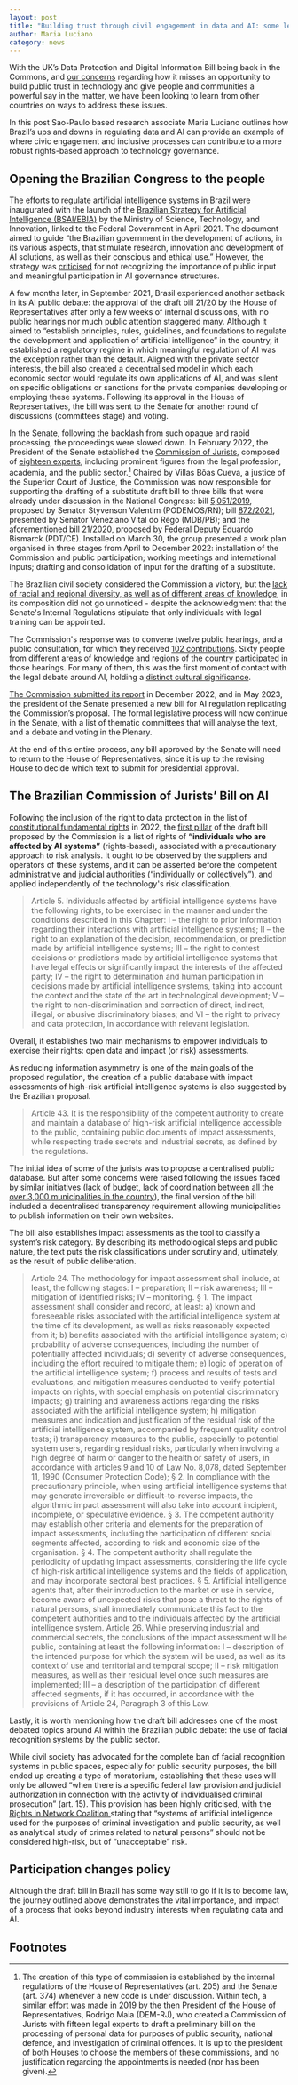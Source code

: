 ```yaml
---
layout: post
title: "Building trust through civil engagement in data and AI: some lessons from Brazil"
author: Maria Luciano
category: news
---
```


With the UK’s Data Protection and Digital Information Bill being back in the Commons, and [our concerns](https://docs.google.com/document/d/1rrYFT7HiE7kBmNy8LvMFVVNQ1oi8ivYuPVl3f2H2dco/edit#heading=h.jgmduqp1336) regarding how it misses an opportunity to build public trust in technology and give people and communities a powerful say in the matter, we have been looking  to learn from other countries on ways to address these issues.

<!--more-->

In this post Sao-Paulo based research associate Maria Luciano outlines how Brazil’s ups and downs in regulating data and AI can provide an  example of where civic engagement and inclusive processes can contribute to a more robust rights-based approach to technology governance. 

## Opening the Brazilian Congress to the people

The efforts to regulate artificial intelligence systems in Brazil were inaugurated with the launch of the [Brazilian Strategy for Artificial Intelligence (BSAI/EBIA)](https://www.gov.br/mcti/pt-br/acompanhe-o-mcti/transformacaodigital/arquivosinteligenciaartificial/ebia-summary_brazilian_4-979_2021.pdf) by the Ministry of Science, Technology, and Innovation, linked to the Federal Government in April 2021. The document aimed to guide “the Brazilian government in the development of actions, in its various aspects, that stimulate research, innovation and development of AI solutions, as well as their conscious and ethical use.” However, the strategy was [criticised](https://cyberbrics.info/wp-content/uploads/2021/05/EBIA-en-2.pdf) for not recognizing the importance of public input and meaningful participation in AI governance structures.

A few months later, in September 2021, Brasil experienced another setback in its AI public debate: the approval of the draft bill 21/20 by the House of Representatives after only a few weeks of internal discussions, with no public hearings nor much public attention staggered many. Although it aimed to “establish principles, rules, guidelines, and foundations to regulate the development and application of artificial intelligence” in the country, it established a regulatory regime in which meaningful regulation of AI was the exception rather than the default. Aligned with the private sector interests, the bill also created a decentralised model in which each economic sector would regulate its own applications of AI, and was silent on specific obligations or sanctions for the private companies developing or employing these systems. Following its approval in the House of Representatives, the bill was sent to the Senate for another round of discussions (committees stage) and voting.

In the Senate, following the backlash from such opaque and rapid processing, the proceedings were slowed down. In February 2022, the President of the Senate established the [Commission of Jurists](https://teletime.com.br/15/08/2023/senado-cria-comissao-especial-para-analisar-marco-legal-da-inteligencia-artificial/), composed of [eighteen experts](https://legis.senado.leg.br/comissoes/composicao_comissao?codcol=2504), including prominent figures from the legal profession, academia, and the public sector.[^1] Chaired by Villas Bôas Cueva, a justice of the Superior Court of Justice, the Commission was now responsible for supporting the drafting of a substitute draft bill to three bills that were already under discussion in the National Congress: bill [5,051/2019](https://www25.senado.leg.br/web/atividade/materias/-/materia/138790), proposed by Senator Styvenson Valentim (PODEMOS/RN); bill [872/2021](https://www25.senado.leg.br/web/atividade/materias/-/materia/147434), presented by Senator Veneziano Vital do Rêgo (MDB/PB); and the aforementioned bill [21/2020](https://www.camara.leg.br/propostas-legislativas/2236340), proposed by Federal Deputy Eduardo Bismarck (PDT/CE). Installed on March 30, the group presented a work plan organised in three stages from April to December 2022: installation of the Commission and public participation; working meetings and international inputs; drafting and consolidation of input for the drafting of a substitute.

The Brazilian civil society considered the Commission a victory, but the [lack of racial and regional diversity, as well as of different areas of knowledge](https://www.convergenciadigital.com.br/Inovacao/Entidades-cobram-maior-diversidade-em-comissao-do-marco-legal-da-IA-59548.html), in its composition did not go unnoticed - despite the acknowledgment that the Senate's Internal Regulations stipulate that only individuals with legal training can be appointed. 

The Commission's response was to convene twelve public hearings, and a public consultation, for which they received [102 contributions](https://chrgj.org/wp-content/uploads/2023/09/Regulating-Artificial-Intelligence-in-Brazil-event-transcript.pdf). Sixty people from different areas of knowledge and regions of the country participated in those hearings. For many of them, this was the first moment of contact with the legal debate around AI, holding a [distinct cultural significance](https://irisbh.com.br/inteligencia-artificial-no-brasil-o-episodio-da-comissao-de-juristas/).

[The Commission submitted its report](https://www.stj.jus.br/sites/portalp/SiteAssets/documentos/noticias/Relato%CC%81rio%20final%20CJSUBIA.pdf) in December 2022, and in May 2023, the president of the Senate presented a new bill for AI regulation replicating the Commission’s proposal. The formal legislative process will now continue in the Senate, with a list of thematic committees that will analyse the text, and a debate and voting in the Plenary.

At the end of this entire process, any bill approved by the Senate will need to return to the House of Representatives, since it is up to the revising House to decide which text to submit for presidential approval.


## The Brazilian Commission of Jurists’ Bill on AI

Following the inclusion of the right to data protection in the list of [constitutional fundamental rights](https://www.gov.br/en/government-of-brazil/latest-news/2022/protection-of-personal-data-is-included-among-citizens-fundamental-rights#:~:text=Moving%20forward%2C%20an%20amendment%20to,things%2C%20guaranteeing%20inviolability%20and%20security.) in 2022, the [first pillar](https://www.convergenciadigital.com.br/Governo/Legislacao/Projeto-de-IA-enquadra-alto-risco%2C-cria-rol-de-direitos-e-exige-lei-para-seguranca-62077.html?UserActiveTemplate=mobile) of the draft bill proposed by the Commission is a list of rights of **“individuals who are affected by AI systems”** (rights-based), associated with a precautionary approach to risk analysis. It ought to be observed by the suppliers and operators of these systems, and it can be asserted before the competent administrative and judicial authorities (“individually or collectively”), and applied independently of the technology's risk classification. 


>  Article 5. Individuals affected by artificial intelligence systems have the following rights, to be exercised in the manner and under the conditions described in this Chapter:
> I – the right to prior information regarding their interactions with artificial intelligence systems;
> II – the right to an explanation of the decision, recommendation, or prediction made by artificial intelligence systems;
> III – the right to contest decisions or predictions made by artificial intelligence systems that have legal effects or significantly impact the interests of the affected party; 
> IV – the right to determination and human participation in decisions made by artificial intelligence systems, taking into account the context and the state of the art in technological development;
> V – the right to non-discrimination and correction of direct, indirect, illegal, or abusive discriminatory biases; and
> VI – the right to privacy and data protection, in accordance with relevant legislation.

Overall, it establishes two main mechanisms to empower individuals to exercise their rights: open data and impact (or risk) assessments. 

As reducing information asymmetry is one of the main goals of the proposed regulation, the creation of a public database with impact assessments of high-risk artificial intelligence systems is also suggested by the Brazilian proposal.

> Article 43. It is the responsibility of the competent authority to create and maintain a database of high-risk artificial intelligence accessible to the public, containing public documents of impact assessments, while respecting trade secrets and industrial secrets, as defined by the regulations.

The initial idea of some of the jurists was to propose a centralised public database. But after some concerns were raised following the issues faced by similar initiatives ([lack of budget, lack of coordination between all the over 3,000 municipalities in the country](https://chrgj.org/wp-content/uploads/2023/09/Regulating-Artificial-Intelligence-in-Brazil-event-transcript.pdf)), the final version of the bill included a decentralised transparency requirement allowing municipalities to publish information on their own websites. 

The bill also establishes impact assessments as the tool to classify a system’s risk category. By describing its methodological steps and public nature, the text puts the risk classifications under scrutiny and, ultimately, as the result of public deliberation.

> Article 24. The methodology for impact assessment shall include, at least, the following stages:
> I – preparation;
> II – risk awareness;
> III – mitigation of identified risks;
> IV – monitoring.
> § 1. The impact assessment shall consider and record, at least:
> a) known and foreseeable risks associated with the artificial intelligence system at the time of its development, as well as risks reasonably expected from it;
> b) benefits associated with the artificial intelligence system;
> c) probability of adverse consequences, including the number of potentially affected individuals;
> d) severity of adverse consequences, including the effort required to mitigate them;
> e) logic of operation of the artificial intelligence system;
> f) process and results of tests and evaluations, and mitigation measures conducted to verify potential impacts on rights, with special emphasis on potential discriminatory impacts;
> g) training and awareness actions regarding the risks associated with the artificial intelligence system;
> h) mitigation measures and indication and justification of the residual risk of the artificial intelligence system, accompanied by frequent quality control tests;
> i) transparency measures to the public, especially to potential system users, regarding residual risks, particularly when involving a high degree of harm or danger to the health or safety of users, in accordance with articles 9 and 10 of Law No. 8,078, dated September 11, 1990 (Consumer Protection Code);
> § 2. In compliance with the precautionary principle, when using artificial intelligence systems that may generate irreversible or difficult-to-reverse impacts, the algorithmic impact assessment will also take into account incipient, incomplete, or speculative evidence.
> § 3. The competent authority may establish other criteria and elements for the preparation of impact assessments, including the participation of different social segments affected, according to risk and economic size of the organisation.
> § 4. The competent authority shall regulate the periodicity of updating impact assessments, considering the life cycle of high-risk artificial intelligence systems and the fields of application, and may incorporate sectoral best practices.
> § 5. Artificial intelligence agents that, after their introduction to the market or use in service, become aware of unexpected risks that pose a threat to the rights of natural persons, shall immediately communicate this fact to the competent authorities and to the individuals affected by the artificial intelligence system.
> Article 26. While preserving industrial and commercial secrets, the conclusions of the impact assessment will be public, containing at least the following information:
> I – description of the intended purpose for which the system will be used, as well as its context of use and territorial and temporal scope;
> II – risk mitigation measures, as well as their residual level once such measures are implemented;
> III – a description of the participation of different affected segments, if it has occurred, in accordance with the provisions of Article 24, Paragraph 3 of this Law.

Lastly, it is worth mentioning how the draft bill addresses one of the most debated topics around AI within the Brazilian public debate: the use of facial recognition systems by the public sector. 

While civil society has advocated for the complete ban of facial recognition systems in public spaces, especially for public security purposes, the bill ended up creating a type of moratorium, establishing that these uses will only be allowed “when there is a specific federal law provision and judicial authorization in connection with the activity of individualised criminal prosecution” (art. 15). This provision has been highly criticised, with the [Rights in Network Coalition ](https://direitosnarede.org.br/wp-content/uploads/2023/08/Nota-tecnica-PL-que-regula-a-IA.pdf)stating that “systems of artificial intelligence used for the purposes of criminal investigation and public security, as well as analytical study of crimes related to natural persons” should not be considered high-risk, but of “unacceptable” risk.

## Participation changes policy

Although the draft bill in Brazil has some way still to go if it is to become law, the journey outlined above demonstrates the vital importance, and impact of a process that looks beyond industry interests when regulating data and AI. 


<!-- Footnotes themselves at the bottom. -->
## Footnotes

[^1]:
     The creation of this type of commission is established by the internal regulations of the House of Representatives (art. 205) and the Senate (art. 374) whenever a new code is under discussion. Within tech, a [similar effort was made in 2019](https://www.camara.leg.br/noticias/618483-maia-cria-comissao-de-juristas-para-propor-lei-sobre-uso-de-dados-pessoais-em-investigacoes/) by the then President of the House of Representatives, Rodrigo Maia (DEM-RJ), who created a Commission of Jurists with fifteen legal experts to draft a preliminary bill on the processing of personal data for purposes of public security, national defence, and investigation of criminal offences. It is up to the president of both Houses to choose the members of these commissions, and no justification regarding the appointments is needed (nor has been given).
